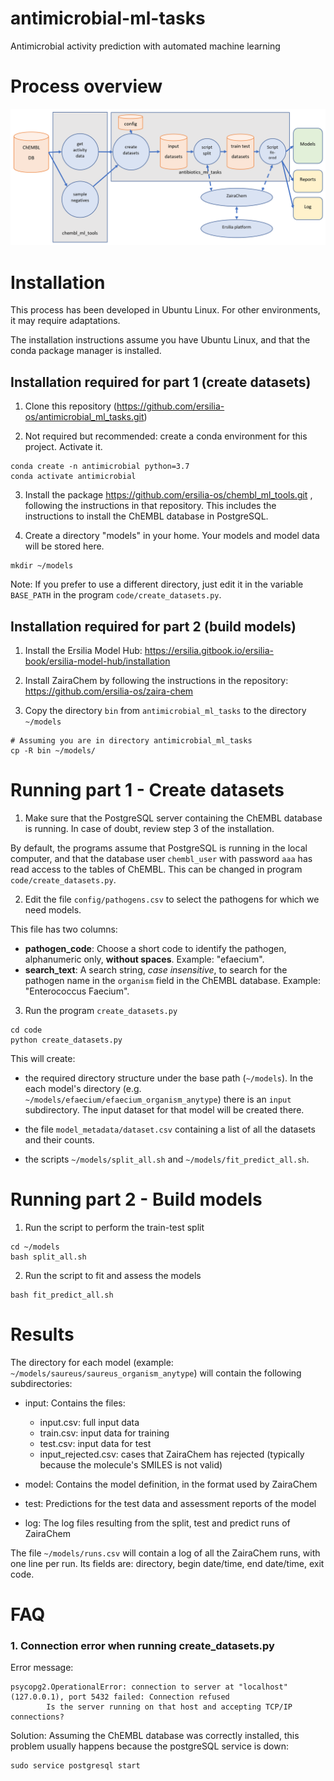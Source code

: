 # antimicrobial-ml-tasks
Antimicrobial activity prediction with automated machine learning

# Process overview

![Process overview flow chart](doc/images/pipeline_overview.png)

# Installation

This process has been developed in Ubuntu Linux. For other environments, it may require adaptations.

The installation instructions assume you have Ubuntu Linux, and that the conda package manager is installed.

## Installation required for part 1 (create datasets)

1. Clone this repository (https://github.com/ersilia-os/antimicrobial_ml_tasks.git)

2. Not required but recommended: create a conda environment for this project. Activate it.

```
conda create -n antimicrobial python=3.7
conda activate antimicrobial
```

3. Install the package https://github.com/ersilia-os/chembl_ml_tools.git , following the instructions in that 
repository. This includes the instructions to install the ChEMBL database in PostgreSQL.

4. Create a directory "models" in your home. Your models and model data will be stored here.

```
mkdir ~/models
```
Note: If you prefer to use a different directory, just edit it in the variable `BASE_PATH` in the program `code/create_datasets.py`.

## Installation required for part 2 (build models)

1. Install the Ersilia Model Hub: https://ersilia.gitbook.io/ersilia-book/ersilia-model-hub/installation

2. Install ZairaChem by following the instructions in the repository: https://github.com/ersilia-os/zaira-chem

3. Copy the directory `bin` from `antimicrobial_ml_tasks` to the directory `~/models`

```
# Assuming you are in directory antimicrobial_ml_tasks
cp -R bin ~/models/
```

# Running part 1 - Create datasets

1. Make sure that the PostgreSQL server containing the ChEMBL database is running. In case of doubt, review step 3 of the installation.

By default, the programs assume that PostgreSQL is running in the local computer, and that the database user `chembl_user` with
password `aaa` has read access to the tables of ChEMBL. This can be changed in program `code/create_datasets.py`.

2. Edit the file `config/pathogens.csv` to select the pathogens for which we need models.

This file has two columns:

- **pathogen_code**: Choose a short code to identify the pathogen, alphanumeric only, **without spaces**. Example: "efaecium".
- **search_text**: A search string, *case insensitive*, to search for the pathogen name in the `organism` field 
in the ChEMBL database. Example: "Enterococcus Faecium".

3. Run the program `create_datasets.py`
```
cd code
python create_datasets.py
```

This will create:

- the required directory structure under the base path (`~/models`). In the each model's directory
(e.g. `~/models/efaecium/efaecium_organism_anytype`)
there is an `input` subdirectory. The input dataset for that model will be created there.

- the file `model_metadata/dataset.csv` containing a list of all the datasets and their counts.

- the scripts `~/models/split_all.sh` and `~/models/fit_predict_all.sh`.

# Running part 2 - Build models

1. Run the script to perform the train-test split
```
cd ~/models
bash split_all.sh
```

2. Run the script to fit and assess the models
```
bash fit_predict_all.sh
```

# Results

The directory for each model (example: `~/models/saureus/saureus_organism_anytype`) will contain the following subdirectories:

- input: Contains the files:
  - input.csv: full input data
  - train.csv: input data for training
  - test.csv: input data for test
  - input_rejected.csv: cases that ZairaChem has rejected (typically because the molecule's SMILES is not valid)
  
- model: Contains the model definition, in the format used by ZairaChem

- test: Predictions for the test data and assessment reports of the model

- log: The log files resulting from the split, test and predict runs of ZairaChem

The file `~/models/runs.csv` will contain a log of all the ZairaChem runs, with one line per run. Its
fields are: directory, begin date/time, end date/time, exit code.

# FAQ

### 1. Connection error when running create_datasets.py

Error message:
```
psycopg2.OperationalError: connection to server at "localhost" (127.0.0.1), port 5432 failed: Connection refused
        Is the server running on that host and accepting TCP/IP connections?
```
Solution: Assuming the ChEMBL database was correctly installed, this problem usually happens because the postgreSQL service is down:
```
sudo service postgresql start
```
